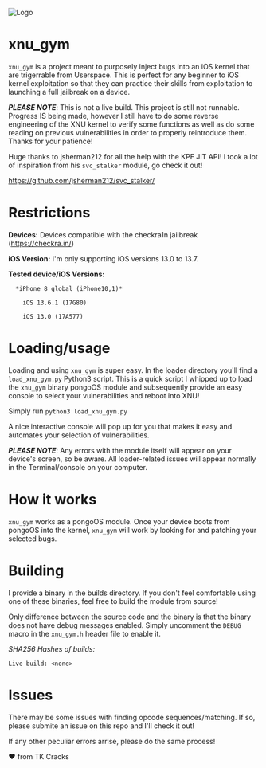 
![Logo](logo.png)

# xnu_gym

  `xnu_gym` is a project meant to purposely inject bugs into an iOS kernel that are
  trigerrable from Userspace. This is perfect for any beginner to iOS kernel
  exploitation so that they can practice their skills from exploitation to launching
  a full jailbreak on a device.

  **_PLEASE NOTE_**: This is not a live build. This project is still not runnable.
  Progress IS being made, however I still have to do some reverse engineering of
  the XNU kernel to verify some functions as well as do some reading on previous vulnerabilities
  in order to properly reintroduce them. Thanks for your patience!

  Huge thanks to jsherman212 for all the help with the KPF JIT API! I took a lot of inspiration from his `svc_stalker` module, go check it out!

  https://github.com/jsherman212/svc_stalker/


# Restrictions

  **Devices:** Devices compatible with the checkra1n jailbreak (https://checkra.in/)

  **iOS Version:** I'm only supporting iOS versions 13.0 to 13.7.

  **Tested device/iOS Versions:** 
  
      *iPhone 8 global (iPhone10,1)*
      
        iOS 13.6.1 (17G80)
        
        iOS 13.0 (17A577)
        

# Loading/usage

  Loading and using `xnu_gym` is super easy. In the loader directory you'll find a `load_xnu_gym.py`
  Python3 script. This is a quick script I whipped up to load the `xnu_gym` binary pongoOS module
  and subsequently provide an easy console to select your vulnerabilities and reboot into XNU!

  Simply run `python3 load_xnu_gym.py`

  A nice interactive console will pop up for you that makes it easy and automates your selection
  of vulnerabilities.

  **_PLEASE NOTE_**: Any errors with the module itself will appear on your device's screen, so be
  aware. All loader-related issues will appear normally in the Terminal/console on your computer.


# How it works

  `xnu_gym` works as a pongoOS module. Once your device boots from pongoOS into the kernel,
  `xnu_gym` will work by looking for and patching your selected bugs.

# Building

  I provide a binary in the builds directory. If you don't feel comfortable using one of
  these binaries, feel free to build the module from source!

  Only difference between the source code and the binary is that the binary does
  not have debug messages enabled. Simply uncomment the `DEBUG` macro in the `xnu_gym.h` header file to enable it.

  *SHA256 Hashes of builds:*

    Live build: <none>

# Issues

  There may be some issues with finding opcode sequences/matching. If so, please submite an issue on this repo and I'll
  check it out!
  
  If any other peculiar errors arrise, please do the same process!

❤️ from TK Cracks
